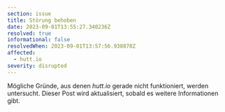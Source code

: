 ```yaml
---
section: issue
title: Störung behoben
date: 2023-09-01T13:55:27.340236Z
resolved: true
informational: false
resolvedWhen: 2023-09-01T13:57:56.938878Z
affected:
  - hutt.io
severity: disrupted
---
```

Mögliche Gründe, aus denen *hutt.io* gerade nicht funktioniert, werden untersucht. Dieser Post wird aktualisiert, sobald es weitere Informationen gibt.

        